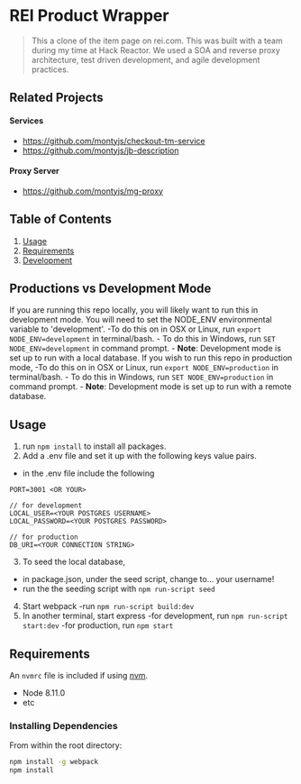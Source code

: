 # REI Product Wrapper

> This a clone of the item page on rei.com. This was built with a team during my time at Hack Reactor. We used a SOA and reverse proxy architecture, test driven development, and agile development practices.

## Related Projects
  #### Services
  - https://github.com/montyjs/checkout-tm-service
  - https://github.com/montyjs/jb-description
  #### Proxy Server
  - https://github.com/montyjs/mg-proxy

## Table of Contents

1. [Usage](#Usage)
1. [Requirements](#requirements)
1. [Development](#development)

## Productions vs Development Mode
  If you are running this repo locally, you will likely want to run this in development mode. You will need to set the NODE_ENV environmental variable to 'development'. 
      -To do this on in OSX or Linux, run `export NODE_ENV=development` in terminal/bash. 
      - To do this in Windows, run `SET NODE_ENV=development` in command prompt. 
      - **Note**: Development mode is set up to run with a local database.
  If you wish to run this repo in production mode, 
      -To do this on in OSX or Linux, run `export NODE_ENV=production` in terminal/bash. 
      - To do this in Windows, run `SET NODE_ENV=production` in command prompt. 
      - **Note**: Development mode is set up to run with a remote database.


## Usage
1. run `npm install` to install all packages.
2. Add a .env file and set it up with the following keys value pairs.
  - in the .env file include the following
  ```
PORT=3001 <OR YOUR>

// for development
LOCAL_USER=<YOUR POSTGRES USERNAME>
LOCAL_PASSWORD=<YOUR POSTGRES PASSWORD>

// for production
DB_URI=<YOUR CONNECTION STRING>

  ```
3. To seed the local database,
  - in package.json, under the seed script, change <YOUR USERNAME HERE> to... your username!
  - run the the seeding script with `npm run-script seed`
4. Start webpack
  -run `npm run-script build:dev`
5. In another terminal, start express
  -for development, run `npm run-script start:dev`
  -for production, run `npm start`


## Requirements

An `nvmrc` file is included if using [nvm](https://github.com/creationix/nvm).

- Node 8.11.0
- etc

### Installing Dependencies

From within the root directory:

```sh
npm install -g webpack
npm install
```

